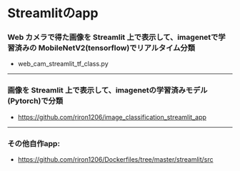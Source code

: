 # Streamlitのapp

### Web カメラで得た画像を Streamlit 上で表示して、imagenetで学習済みの MobileNetV2(tensorflow)でリアルタイム分類
- web_cam_streamlit_tf_class.py



---------------------------------------------------------



### 画像を Streamlit 上で表示して、imagenetの学習済みモデル(Pytorch)で分類

- https://github.com/riron1206/image_classification_streamlit_app



---------------------------------------------------------



### その他自作app: 
- https://github.com/riron1206/Dockerfiles/tree/master/streamlit/src